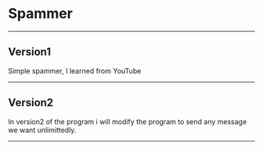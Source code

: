 # Spammer
-----------------------------------------------------------------------------------------------
## Version1
Simple spammer, I learned from YouTube

-----------------------------------------------------------------------------------------------
## Version2
In version2 of the program i will modify the program to send any message we want unlimittedly.

-----------------------------------------------------------------------------------------------


